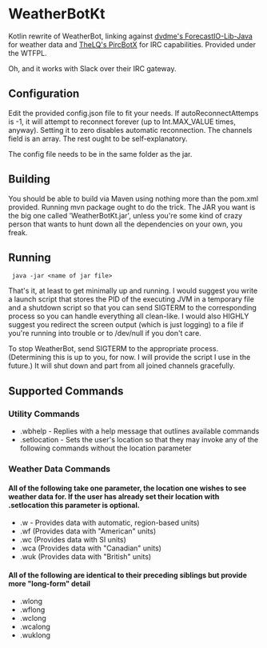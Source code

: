# WeatherBotKt
Kotlin rewrite of WeatherBot, linking against [dvdme's ForecastIO-Lib-Java](https://github.com/dvdme/forecastio-lib-java "ForecastIO-Lib-Java") for weather data and [TheLQ's PircBotX](https://github.com/TheLQ/pircbotx "PircBotX") for IRC capabilities. Provided under the WTFPL.

Oh, and it works with Slack over their IRC gateway.

## Configuration
Edit the provided config.json file to fit your needs. If autoReconnectAttemps is -1, it will attempt to reconnect forever (up to Int.MAX_VALUE times, anyway). Setting it to zero disables automatic reconnection. The channels field is an array. The rest ought to be self-explanatory.

The config file needs to be in the same folder as the jar.

## Building
You should be able to build via Maven using nothing more than the pom.xml provided. Running mvn package ought to do the trick. The JAR you want is the big one called 'WeatherBotKt.jar', unless you're some kind of crazy person that wants to hunt down all the dependencies on your own, you freak.

## Running
     java -jar <name of jar file>

That's it, at least to get minimally up and running.
I would suggest you write a launch script that stores the PID of the executing JVM in a temporary file and a shutdown script so that you can send SIGTERM to the corresponding process so you can handle everything all clean-like. I would also HIGHLY suggest you redirect the screen output (which is just logging) to a file if you're running into trouble or to /dev/null if you don't care.

To stop WeatherBot, send SIGTERM to the appropriate process. (Determining this is up to you, for now. I will provide the script I use in the future.) It will shut down and part from all joined channels gracefully.

## Supported Commands
### Utility Commands
* .wbhelp - Replies with a help message that outlines available commands
* .setlocation <location> - Sets the user's location so that they may invoke any of the following commands without the location parameter

### Weather Data Commands
#### All of the following take one parameter, the location one wishes to see weather data for. If the user has already set their location with .setlocation this parameter is optional.
* .w - Provides data with automatic, region-based units)
* .wf (Provides data with "American" units)
* .wc (Provides data with SI units)
* .wca (Provides data with "Canadian" units)
* .wuk (Provides data with "British" units)

#### All of the following are identical to their preceding siblings but provide more "long-form" detail
* .wlong
* .wflong
* .wclong
* .wcalong
* .wuklong
